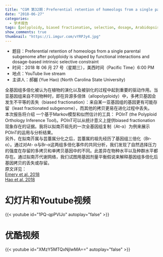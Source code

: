 ```yaml
---
title: "CGM 第32期：Preferential retention of homeologs from a single parental subgenome after polyploidy is shaped by functional interactions and dosage-based intrinsic selective constraint"
date: "2018-06-27"
categories:
  - 学术报告
tags: [polyploidy, biased fractionation, selection, dosage, Arabidopsis, Brassica]
show_comments: true
thumbnail: "https://i.imgur.com/vYRPJy4.jpg"
---
```


- 题目：Preferential retention of homeologs from a single parental subgenome after polyploidy is shaped by functional interactions and dosage-based intrinsic selective constraint
- 时间：2018 年 06 月 27 号（星期三），美西时间（Pacific Time）6:00 PM
- 地点：YouTube live stream 
- 主讲人：郝樾 (Yue Hao) (North Carolina State University)

全基因组多倍化被认为在植物的演化以及被驯化的过程中起到重要的驱动作用。当亚基因组来自不同物种时，即在异源多倍体（allopolyploidy）中，多拷贝基因会发生不平等的丢失（biased fractionation）：来自某一亚基因组的基因更有可能存留（least fractionated subgenome），而其他的拷贝更易在进化过程中丢失。<br>
本次报告将介绍 一个基于Markov模型和似然估计的工具： POInT (the Polyploid Orthology Inference Tool)。POInT可以从统计意义上提供biased fractionation 现象存在的证据。我将以拟南芥祖先的一次全基因组复制（At-α）为例来展示POInT的运用与分析结果。<br>
另外，在拟南芥属与芸薹属分化之后，芸薹属的祖先经历了基因组三倍化（Br-α）。通过对At- α与Br-α这两组多倍化事件的共同分析，我们发现了自然选择压力的强度在存留的多拷贝和单拷贝基因中的不同。此差异在物种水平以及种群水平都存在。通过拟南芥代谢网络，我们试图用基因剂量平衡假说来解释基因组多倍化后基因拷贝的丢失或存留。<br>
原文详见：<br>
[Emery et al. 2018](http://journals.plos.org/plosgenetics/article?id=10.1371/journal.pgen.1007267)<br>
[Hao et al. 2018](https://academic.oup.com/gbe/article/10/3/999/4943970)<br>

# 幻灯片和Youtube视频

{{< youtube id="1PQ-qpPVIJo" autoplay="false" >}}


# 优酷视频

{{< youtube id="XMzY5MTQxNjIwMA==" autoplay="false" >}}

